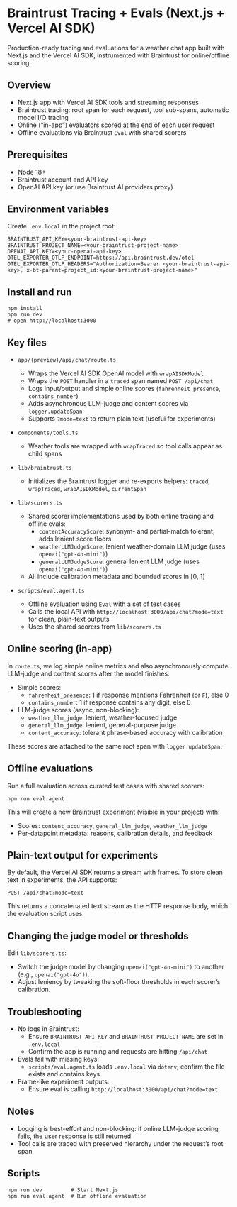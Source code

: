 # Braintrust Tracing + Evals (Next.js + Vercel AI SDK)

Production-ready tracing and evaluations for a weather chat app built with Next.js and the Vercel AI SDK, instrumented with Braintrust for online/offline scoring.

## Overview

- Next.js app with Vercel AI SDK tools and streaming responses
- Braintrust tracing: root span for each request, tool sub-spans, automatic model I/O tracing
- Online (“in-app”) evaluators scored at the end of each user request
- Offline evaluations via Braintrust `Eval` with shared scorers

## Prerequisites

- Node 18+
- Braintrust account and API key
- OpenAI API key (or use Braintrust AI providers proxy)

## Environment variables

Create `.env.local` in the project root:

```
BRAINTRUST_API_KEY=<your-braintrust-api-key>
BRAINTRUST_PROJECT_NAME=<your-braintrust-project-name>
OPENAI_API_KEY=<your-openai-api-key>
OTEL_EXPORTER_OTLP_ENDPOINT=https://api.braintrust.dev/otel
OTEL_EXPORTER_OTLP_HEADERS="Authorization=Bearer <your-braintrust-api-key>, x-bt-parent=project_id:<your-braintrust-project-name>"
```

## Install and run

```
npm install
npm run dev
# open http://localhost:3000
```

## Key files

- `app/(preview)/api/chat/route.ts`
  - Wraps the Vercel AI SDK OpenAI model with `wrapAISDKModel`
  - Wraps the `POST` handler in a `traced` span named `POST /api/chat`
  - Logs input/output and simple online scores (`fahrenheit_presence`, `contains_number`)
  - Adds asynchronous LLM-judge and content scores via `logger.updateSpan`
  - Supports `?mode=text` to return plain text (useful for experiments)

- `components/tools.ts`
  - Weather tools are wrapped with `wrapTraced` so tool calls appear as child spans

- `lib/braintrust.ts`
  - Initializes the Braintrust logger and re-exports helpers: `traced`, `wrapTraced`, `wrapAISDKModel`, `currentSpan`

- `lib/scorers.ts`
  - Shared scorer implementations used by both online tracing and offline evals:
    - `contentAccuracyScore`: synonym- and partial-match tolerant; adds lenient score floors
    - `weatherLLMJudgeScore`: lenient weather-domain LLM judge (uses `openai("gpt-4o-mini")`)
    - `generalLLMJudgeScore`: general lenient LLM judge (uses `openai("gpt-4o-mini")`)
  - All include calibration metadata and bounded scores in [0, 1]

- `scripts/eval.agent.ts`
  - Offline evaluation using `Eval` with a set of test cases
  - Calls the local API with `http://localhost:3000/api/chat?mode=text` for clean, plain-text outputs
  - Uses the shared scorers from `lib/scorers.ts`

## Online scoring (in-app)

In `route.ts`, we log simple online metrics and also asynchronously compute LLM-judge and content scores after the model finishes:

- Simple scores:
  - `fahrenheit_presence`: 1 if response mentions Fahrenheit (or `F`), else 0
  - `contains_number`: 1 if response contains any digit, else 0
- LLM-judge scores (async, non-blocking):
  - `weather_llm_judge`: lenient, weather-focused judge
  - `general_llm_judge`: lenient, general-purpose judge
  - `content_accuracy`: tolerant phrase-based accuracy with calibration

These scores are attached to the same root span with `logger.updateSpan`.

## Offline evaluations

Run a full evaluation across curated test cases with shared scorers:

```
npm run eval:agent
```

This will create a new Braintrust experiment (visible in your project) with:

- Scores: `content_accuracy`, `general_llm_judge`, `weather_llm_judge`
- Per-datapoint metadata: reasons, calibration details, and feedback

## Plain-text output for experiments

By default, the Vercel AI SDK returns a stream with frames. To store clean text in experiments, the API supports:

```
POST /api/chat?mode=text
```

This returns a concatenated text stream as the HTTP response body, which the evaluation script uses.

## Changing the judge model or thresholds

Edit `lib/scorers.ts`:

- Switch the judge model by changing `openai("gpt-4o-mini")` to another (e.g., `openai("gpt-4o")`).
- Adjust leniency by tweaking the soft-floor thresholds in each scorer’s calibration.

## Troubleshooting

- No logs in Braintrust:
  - Ensure `BRAINTRUST_API_KEY` and `BRAINTRUST_PROJECT_NAME` are set in `.env.local`
  - Confirm the app is running and requests are hitting `/api/chat`
- Evals fail with missing keys:
  - `scripts/eval.agent.ts` loads `.env.local` via `dotenv`; confirm the file exists and contains keys
- Frame-like experiment outputs:
  - Ensure eval is calling `http://localhost:3000/api/chat?mode=text`

## Notes

- Logging is best-effort and non-blocking: if online LLM-judge scoring fails, the user response is still returned
- Tool calls are traced with preserved hierarchy under the request’s root span

## Scripts

```
npm run dev         # Start Next.js
npm run eval:agent  # Run offline evaluation
```


